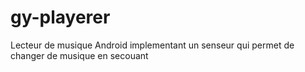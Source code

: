 # gy-playerer
Lecteur de musique Android implementant un senseur qui permet de changer de musique en secouant


